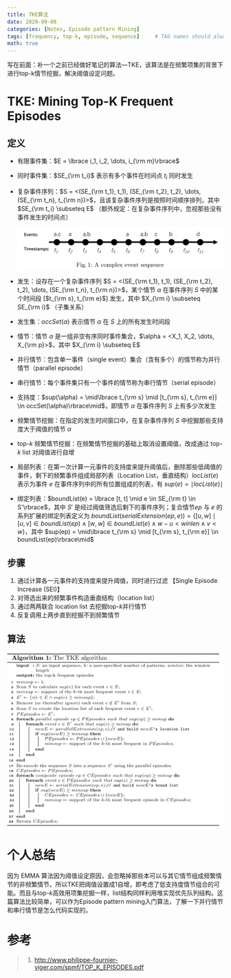 ```yaml
---
title: TKE算法
date: 2020-09-08
categories: [Notes, Episode pattern Mining]
tags: [frequency, top-k, episode, sequence]     # TAG names should always be lowercase
math: true
---
```


写在前面：补一个之前已经做好笔记的算法—TKE，该算法是在频繁项集的背景下进行top-k情节挖掘，解决阈值设定问题。

# TKE: Mining Top-K Frequent Episodes

## 定义

+ 有限事件集：$E = \lbrace i_1, i_2, \dots, i_{\rm m}\rbrace$

+ 同时事件集：$SE_{\rm t_i}$ 表示有多个事件在时间点 $t_i$ 同时发生

+ 复杂事件序列：$S = <(SE_{\rm t_1}, t_1), (SE_{\rm t_2}, t_2), \dots, (SE_{\rm t_n}, t_{\rm n})>$，且该复杂事件序列是按照时间顺序排列，其中 $SE_{\rm t_i} \subseteq E$ （额外规定：在复杂事件序列中，忽视那些没有事件发生的时间点）

  ![复杂事件序列](/assets/img/algorithm/TKE算法/复杂事件序列.png)

+ 发生：设存在一个复杂事件序列 $S = <(SE_{\rm t_1}, t_1), (SE_{\rm t_2}, t_2), \dots, (SE_{\rm t_n}, t_{\rm n})>$，某个情节 $\alpha$ 在事件序列 $S$ 中的某个时间段 [$t_{\rm s}, t_{\rm e}$] 发生，其中 $X_{\rm i} \subseteq SE_{\rm i}$ （子集关系）

+ 发生集：$occSet(\alpha)$ 表示情节 $\alpha$ 在 $S$ 上的所有发生时间段

+ 情节：情节 $\alpha$ 是一组非空有序同时事件集合，$\alpha = <X_1, X_2, \dots, X_{\rm p}>$，其中 $X_{\rm i} \subseteq E$

+ 并行情节：包含单一事件（single event）集合（含有多个）的情节称为并行情节（parallel episode）

+ 串行情节：每个事件集只有一个事件的情节称为串行情节（serial episode）

+ 支持度：$sup(\alpha) = \mid\lbrace t_{\rm s} \mid [t_{\rm s}, t_{\rm e}] \in occSet(\alpha)\rbrace\mid$，即情节 $\alpha$ 在事件序列 $S$ 上有多少次发生

+ 频繁情节挖掘：在指定的发生时间窗口中，在复杂事件序列 $S$ 中挖掘那些支持度大于阈值的情节 $\alpha$ 

+ top-$k$ 频繁情节挖掘：在频繁情节挖掘的基础上取消设置阈值，改成通过 top-$k$ list 对阈值进行自增

+ 局部列表：在第一次计算一元事件的支持度来提升阈值后，删除那些低阈值的事件，剩下的频繁事件组成局部列表（Location List，垂直结构）$locList(e)$ 表示为事件 $e$ 在事件序列中的所有位置组成的列表，有 $sup(e) = \mid locList(e)\mid$​

+ 绑定列表：$boundList(e) = \lbrace [t, t] \mid e \in SE_{\rm t} \in S'\rbrace$，其中 $S'$ 是经过阈值筛选后剩下的事件序列；复合情节$ep$ 与 $e$ 的系列扩展的绑定列表定义为 $boundList(serialExtension(ep, e)) = \lbrace [u,w] \mid [u, v] \in boundList(ep) \land [w, w] \in boundList(e) \land w − u < winlen \land v < w\rbrace$，其中 $sup(ep) = \mid\lbrace t_{\rm s} \mid [t_{\rm s}, t_{\rm e}] \in boundList(ep)\rbrace\mid$

## 步骤

1. 通过计算各一元事件的支持度来提升阈值，同时进行过滤 【Single Episode Increase (SEI)】
2. 对筛选出来的频繁事件构造垂直结构（location list）
3. 通过两两联合 location list 去挖掘top-$k$并行情节
4. 反复调用上两步直到挖掘不到频繁情节

## 算法

![TKE algorithm](/assets/img/algorithm/TKE算法/TKE.png)

# 个人总结

因为 EMMA 算法因为阈值设定原因，会忽略掉那些本可以与其它情节组成频繁情节的非频繁情节，所以TKE把阈值设置成1自增，即考虑了低支持度情节组合的可能。而且与top-$k$高效用项集挖掘一样，list结构同样利用堆实现优先队列结构。这篇算法比较简单，可以作为Episode pattern mining入门算法，了解一下并行情节和串行情节是怎么代码实现的。

# 参考

> 1. http://www.philippe-fournier-viger.com/spmf/TOP_K_EPISODES.pdf


